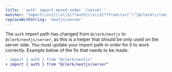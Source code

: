 ```yaml
---
title: '`auth` import moved under `/server`'
matcher: "import\\s+{[\\s\\S]*?auth[\\s\\S]*?from\\s+['\"]@clerk\\/(nextjs)[\\s\\S]*?['\"]"
replaceWithString: 'nextjs/server'
---
```


The `auth` import path has changed from `@clerk/nextjs` to `@clerk/nextjs/server`, as this is a helper that should be only used on the server side. You must update your import path in order for it to work correctly. Example below of the fix that needs to be made:

```diff
- import { auth } from "@clerk/nextjs"
+ import { auth } from "@clerk/nextjs/server"
```
